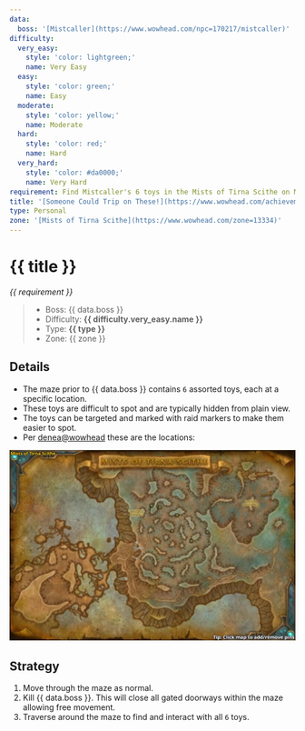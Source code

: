 ```yaml
---
data:
  boss: '[Mistcaller](https://www.wowhead.com/npc=170217/mistcaller)'
difficulty:
  very_easy:
    style: 'color: lightgreen;'
    name: Very Easy
  easy:
    style: 'color: green;'
    name: Easy
  moderate:
    style: 'color: yellow;'
    name: Moderate
  hard:
    style: 'color: red;'
    name: Hard
  very_hard:
    style: 'color: #da0000;'
    name: Very Hard
requirement: Find Mistcaller's 6 toys in the Mists of Tirna Scithe on Mythic difficulty.
title: '[Someone Could Trip on These!](https://www.wowhead.com/achievement=14291/someone-could-trip-on-these)'
type: Personal
zone: '[Mists of Tirna Scithe](https://www.wowhead.com/zone=13334)'
---
```


# {{ title }}

_{{ requirement }}_

> - Boss: {{ data.boss }}
> - Difficulty: **<span style="{{ difficulty.very_easy.style }}">{{ difficulty.very_easy.name }}</span>**
> - Type: **{{ type }}**
> - Zone: {{ zone }}

## Details

- The maze prior to {{ data.boss }} contains `6` assorted toys, each at a specific location.
- These toys are difficult to spot and are typically hidden from plain view.
- The toys can be targeted and marked with raid markers to make them easier to spot.
- Per [denea@wowhead](https://www.wowhead.com/achievement=14291/someone-could-trip-on-these#comments:id=3259219) these are the locations:

![toy-locations](toys-map.jpg)

## Strategy

1. Move through the maze as normal.
2. Kill {{ data.boss }}. This will close all gated doorways within the maze allowing free movement.
3. Traverse around the maze to find and interact with all `6` toys.
